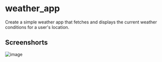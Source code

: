 # weather_app
Create a simple weather app that fetches and displays the current weather conditions for a user's location.

## Screenshorts

![image](https://github.com/Rokeya0/Simple_weather_app/assets/135530632/9d2fc336-e12a-484a-af17-48b8d19047ff)
